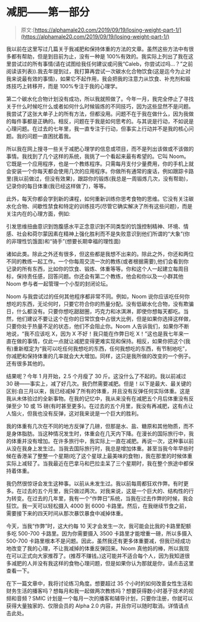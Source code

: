 # 减肥——第一部分

> 原文:[https://alphamale20.com/2019/09/19/losing-weight-part-1/](https://alphamale20.com/2019/09/19/losing-weight-part-1/)

我以前在这里写过几篇关于我减肥和保持体重的方法的文章。虽然这些方法中有很多都有帮助，但是到目前为止，没有一种是 100%有效的。我实际上列出了我在这里尝试过的所有事情(请在试图给我任何建议或问我“Caleb，你尝试过吗…？”之前阅读该列表)).我去年提到过，我打算再尝试一次碳水化合物饮食(这是迄今为止对我来说最有效的事情)，如果它不起作用，我会把我的注意力从饮食、补充剂和锻炼技巧上转移开，而是 100%专注于我的心理学。

第二个碳水化合物计划没有成功，所以我就照做了。今年一月，我完全停止了寻找关于什么时候吃什么或者如何什么时候锻炼的不同技巧，因为这些显然不是问题。我尝试了这张大单子上的所有方法，但都没用。问题不在于我在做什么，因为我做的每件事都是正确的。相反，问题在于我是如何思考的。与其说是行动，不如说是心理问题。在过去的七年里，我一直专注于行动，但事实上行动并不是我的核心问题。我的问题一直困扰着我。

所以我在网上搜寻一些关于减肥心理学的信息或项目，而不是列出该做或不该做的事情。我找到了几个这样的系统，我挑了一个看起来最有希望的。它叫 Noom。它既是一个应用程序，也是一个教练程序。只需每月支付少量费用，你的手机上就会安装一个你每天都会使用几次的应用程序。你做所有通常的废话，例如跟踪卡路里(我以前做过，但没有效果)，跟踪你的锻炼(我总是一周锻炼几次，没有帮助)，记录你的每日体重(我已经这样做了)，等等。

此外，每天你都会学到新的课程，如何重新训练你思考食物的思维。它没有关注碳水化合物、间歇性禁食和特定的训练技巧(尽管它确实解决了所有这些问题)，而是关注内在的心理方面，例如:

引发思维扭曲意识到饱腹感水平正念意识到不同类型的饥饿控制精神、环境、情感、社会和荷尔蒙因素在精神上强化胜利而不是失败意识到他们所谓的“大象”(你的非理性饥饿面)和“骑手”(想要长期幸福的理性面)

诸如此类。除此之外还有很多，但这些都是我想不出来的。除此之外，你还和两位不同的教练一起工作。一个你每周交流一次的教练(或者根据需要),他们会看到你记录的所有东西，比如你的饮食、锻炼、体重等等。你和这个人一起建立每周目标，保持责任感，回答问题。你还会有第二个教练，他会和你以及一小群其他 Noom 参与者一起管理一个小型的封闭论坛。

Noom 与我尝试过的任何其他程序都非常不同。例如，Noom 说你应该吃任何你想吃的东西，无论何时，只要它符合你的热量分配。没有低碳水化合物，没有欺骗日，什么都没有。只要你想吃甜甜圈，巧克力和冰淇淋，即使你想每天都吃。当然，他们建议不要让这个在你的日常饮食中占很大比例，但是如果你选择这样做，只要你处于热量不足的状态，他们不会阻止你。Noom 人告诉我们，如果你不断地说，“我不应该吃 X，因为 X 不好！我只能在作弊日吃 X！”这也是我七年来一直在做的事情，仅此一点就让减肥变得更难实现和保持。相反，如果你把这个(我有)重新框定为“我可以吃任何我想吃的东西，任何我想吃的东西，有节制地吃”，你减肥和保持体重的几率就会大大增加。同样，这只是我所做的改变的一个例子。还有很多其他的。

结果呢？今年 1 月开始，2.5 个月瘦了 30 斤。这没什么了不起的。我以前减过 30 磅——事实上，减了好几次。我仍然需要减肥。但是！以下是最大、最关键的区别:自三月以来，我已经减掉了所有的体重，并且没有反弹任何实际体重。这是我从未体验过的全新事物。在我的记忆中，我从来没有在减肥五个月后体重没有反弹至少 10 或 15 磅(有时甚至更多)。在过去的五个月里，我没有再减肥，这有点让人恼火，但我也没有反弹，这对我来说是一个巨大的胜利。

我的体重有几次在不同的地方反弹了几磅，但那是水、盐、糖原和其他物质，而不是身体脂肪。当这种情况发生时，体重会在几天内下降。在漫长的国际旅行中，我的体重并没有增加。在许多旅行中，我实际上一直在减肥。再说一次，这种事以前从没在我身上发生过。当我去国际旅行时，我总是增加体重。甚至当我今年早些时候在香港呆了整整一个星期(吃了这个星球上最美味的食物)，我在那里的时候体重实际上减轻了。当我最近在巴拿马和巴拉圭呆了三个星期时，我在整个旅途中都保持着体重。

我仍然很惊讶会发生这种事。以前从未发生过。我以前每周都狂欢作弊。有时更多。在过去的五个月里，我只做过两次。对我来说，这是一个巨大的、结构性的行为转变。在过去的几年里，我有一个“作弊日”系统，当我在过去作弊的时候，我会狂饮。我一天可以轻松摄入 4000 到 6000 卡路里。然后，在我继续节食之前，需要接下来的四天时间从那次暴饮暴食中减掉体重。

今天，当我“作弊”时，这大约每 10 天才会发生一次，我可能会比我的卡路里配额多吃 500-700 卡路里。因为你需要摄入 3500 卡路里才能增重一磅，所以多摄入 500-700 卡路里根本不是问题。因此，虽然我还有更多体重要减，但我已经成功地改变了我的心理，不让我减掉的体重反弹回来。Noom 真他妈的棒，所以我现在可以正式向大家推荐了。(推荐不赚钱。)这可能并不适合每个人，因为我知道很多减肥的人并没有我这样的食物心理问题，但是如果你认为那就是你，请点击这里查看一下。

在下一篇文章中，我将讨论练习角度。想要超过 35 个小时的如何改善女性生活和财务生活的播客吗？想每月和我一起做两次教练吗？想要获得数小时基于技术的视频和音频？SMIC 计划是一个每月一次的播客和辅导计划，只要你注册，你就可以获得大量独家的、仅限会员的 Alpha 2.0 内容，并且你可以随时取消。详情请点击此处。